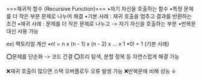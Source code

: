 ===재귀적 함수 (Recursive Function)===
•자기 자신을 호출하는 함수
•특정 문제를 더 작은 부분 문제로 나누어 해결
•기본 사례 : 재귀 호출을 멈추고 결과를 반환하는 조건
•재귀 사례 : 문제를 더 작은 문제로 나누고 -> 자기 자신을 호출하는 부분
•반복문 대신 사용 가능

ex) 팩토리얼 계산
•n! = n x (n - 1) x (n - 2) x ... x 1
•0! = 1 (기본 사례)

⭕문제를 단순화 -> 코드 간결
⭕트리 탐색, 분할 정복 등 자연스럽게 해결 가능

❌재귀 호출이 많으면 스택 오버플로두 오류 발생 가능
❌반복문에 비해 성능 ↓